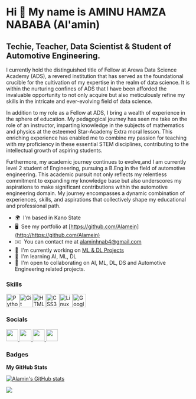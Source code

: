Hi 👋 My name is AMINU HAMZA NABABA (Al'amin)
=============================================

Techie, Teacher, Data Scientist & Student of Automotive Engineering.
------------------------------------------------------------------

I currently hold the distinguished title of Fellow at Arewa Data Science Academy (ADS), a revered institution that has served as the foundational crucible for the cultivation of my expertise in the realm of data science. It is within the nurturing confines of ADS that I have been afforded the invaluable opportunity to not only acquire but also meticulously refine my skills in the intricate and ever-evolving field of data science.

In addition to my role as a Fellow at ADS, I bring a wealth of experience in the sphere of education. My pedagogical journey has seen me take on the role of an instructor, imparting knowledge in the subjects of mathematics and physics at the esteemed Star-Academy Extra moral lesson. This enriching experience has enabled me to combine my passion for teaching with my proficiency in these essential STEM disciplines, contributing to the intellectual growth of aspiring students.

Furthermore, my academic journey continues to evolve,and I am currently level 2 student of Engineering, pursuing a B.Eng in the field of automotive engineering. This academic pursuit not only reflects my relentless commitment to expanding my knowledge base but also underscores my aspirations to make significant contributions within the automotive engineering domain. My journey encompasses a dynamic combination of experiences, skills, and aspirations that collectively shape my educational and professional path.

* 🌍  I'm based in Kano State
* 🖥️  See my portfolio at [https://github.com/Alamein](http://https://github.com/Alamein)
* ✉️  You can contact me at [alaminhnab4@gmail.com](mailto:alaminhnab4@gmail.com)
* 🚀  I'm currently working on [ML & DL Projects](http://https://github.com/Alamein/ArewaDS-Machine-Learning-Assignments)
* 🧠  I'm learning AI, ML, DL
* 🤝  I'm open to collaborating on AI, ML, DL, DS and Automotive Engineering related projects.

### Skills

<p align="left">
<a href="https://www.python.org/" target="_blank" rel="noreferrer"><img src="https://raw.githubusercontent.com/danielcranney/readme-generator/main/public/icons/skills/python-colored.svg" width="36" height="36" alt="Python" /></a><a href="https://git-scm.com/" target="_blank" rel="noreferrer"><img src="https://raw.githubusercontent.com/danielcranney/readme-generator/main/public/icons/skills/git-colored.svg" width="36" height="36" alt="Git" /></a><a href="https://developer.mozilla.org/en-US/docs/Glossary/HTML5" target="_blank" rel="noreferrer"><img src="https://raw.githubusercontent.com/danielcranney/readme-generator/main/public/icons/skills/html5-colored.svg" width="36" height="36" alt="HTML5" /></a><a href="https://www.w3.org/TR/CSS/#css" target="_blank" rel="noreferrer"><img src="https://raw.githubusercontent.com/danielcranney/readme-generator/main/public/icons/skills/css3-colored.svg" width="36" height="36" alt="CSS3" /></a><a href="https://www.linux.org" target="_blank" rel="noreferrer"><img src="https://raw.githubusercontent.com/danielcranney/readme-generator/main/public/icons/skills/linux-colored.svg" width="36" height="36" alt="Linux" /></a><a href="https://cloud.google.com/" target="_blank" rel="noreferrer"><img src="https://raw.githubusercontent.com/danielcranney/readme-generator/main/public/icons/skills/googlecloud-colored.svg" width="36" height="36" alt="Google Cloud" /></a>
</p>


### Socials

<p align="left"> <a href="https://www.github.com/Alamin" target="_blank" rel="noreferrer"> <picture> <source media="(prefers-color-scheme: dark)" srcset="https://raw.githubusercontent.com/danielcranney/readme-generator/main/public/icons/socials/github-dark.svg" /> <source media="(prefers-color-scheme: light)" srcset="https://raw.githubusercontent.com/danielcranney/readme-generator/main/public/icons/socials/github.svg" /> <img src="https://raw.githubusercontent.com/danielcranney/readme-generator/main/public/icons/socials/github.svg" width="32" height="32" /> </picture> </a> <a href="https://www.linkedin.com/in/aminu-h-nababa-50693119a/" target="_blank" rel="noreferrer"> <picture> <source media="(prefers-color-scheme: dark)" srcset="https://raw.githubusercontent.com/danielcranney/readme-generator/main/public/icons/socials/linkedin-dark.svg" /> <source media="(prefers-color-scheme: light)" srcset="https://raw.githubusercontent.com/danielcranney/readme-generator/main/public/icons/socials/linkedin.svg" /> <img src="https://raw.githubusercontent.com/danielcranney/readme-generator/main/public/icons/socials/linkedin.svg" width="32" height="32" /> </picture> </a> <a href="http://www.medium.com/@alaminhnab4" target="_blank" rel="noreferrer"> <picture> <source media="(prefers-color-scheme: dark)" srcset="https://raw.githubusercontent.com/danielcranney/readme-generator/main/public/icons/socials/medium-dark.svg" /> <source media="(prefers-color-scheme: light)" srcset="https://raw.githubusercontent.com/danielcranney/readme-generator/main/public/icons/socials/medium.svg" /> <img src="https://raw.githubusercontent.com/danielcranney/readme-generator/main/public/icons/socials/medium.svg" width="32" height="32" /> </picture> </a> <a href="https://www.x.com/https://twitter.com/nababa_h" target="_blank" rel="noreferrer"> <picture> <source media="(prefers-color-scheme: dark)" srcset="https://raw.githubusercontent.com/danielcranney/readme-generator/main/public/icons/socials/twitter-dark.svg" /> <source media="(prefers-color-scheme: light)" srcset="https://raw.githubusercontent.com/danielcranney/readme-generator/main/public/icons/socials/twitter.svg" /> <img src="https://raw.githubusercontent.com/danielcranney/readme-generator/main/public/icons/socials/twitter.svg" width="32" height="32" /> </picture> </a></p>

### Badges

<b>My GitHub Stats</b>

<a href="http://www.github.com/Alamin"><img src="https://github-readme-stats.vercel.app/api?username=Alamin&show_icons=true&hide=&count_private=true&title_color=0891b2&text_color=3382ed&icon_color=0891b2&bg_color=0f172a&hide_border=true&show_icons=true" alt="Alamin's GitHub stats" /></a>

<a href="http://www.github.com/Alamin"><img src="https://github-readme-streak-stats.herokuapp.com/?user=Alamin&stroke=3382ed&background=0f172a&ring=0891b2&fire=0891b2&currStreakNum=3382ed&currStreakLabel=0891b2&sideNums=3382ed&sideLabels=3382ed&dates=3382ed&hide_border=true" /></a>
